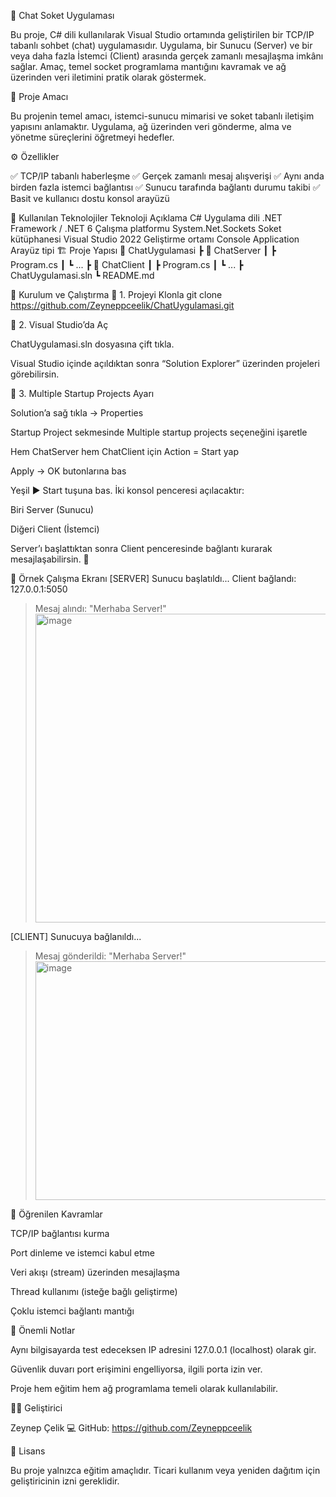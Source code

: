 💬 Chat Soket Uygulaması

Bu proje, C# dili kullanılarak Visual Studio ortamında geliştirilen bir TCP/IP tabanlı sohbet (chat) uygulamasıdır.
Uygulama, bir Sunucu (Server) ve bir veya daha fazla İstemci (Client) arasında gerçek zamanlı mesajlaşma imkânı sağlar.
Amaç, temel socket programlama mantığını kavramak ve ağ üzerinden veri iletimini pratik olarak göstermek.

🧠 Proje Amacı

Bu projenin temel amacı, istemci-sunucu mimarisi ve soket tabanlı iletişim yapısını anlamaktır.
Uygulama, ağ üzerinden veri gönderme, alma ve yönetme süreçlerini öğretmeyi hedefler.

⚙️ Özellikler

✅ TCP/IP tabanlı haberleşme
✅ Gerçek zamanlı mesaj alışverişi
✅ Aynı anda birden fazla istemci bağlantısı
✅ Sunucu tarafında bağlantı durumu takibi
✅ Basit ve kullanıcı dostu konsol arayüzü

🧩 Kullanılan Teknolojiler
Teknoloji	Açıklama
C#	Uygulama dili
.NET Framework / .NET 6	Çalışma platformu
System.Net.Sockets	Soket kütüphanesi
Visual Studio 2022	Geliştirme ortamı
Console Application	Arayüz tipi
🏗️ Proje Yapısı
📁 ChatUygulamasi
 ┣ 📂 ChatServer
 ┃ ┣ Program.cs
 ┃ ┗ ...
 ┣ 📂 ChatClient
 ┃ ┣ Program.cs
 ┃ ┗ ...
 ┣ ChatUygulamasi.sln
 ┗ README.md

🚀 Kurulum ve Çalıştırma
🔹 1. Projeyi Klonla
git clone https://github.com/Zeyneppceelik/ChatUygulamasi.git

🔹 2. Visual Studio’da Aç

ChatUygulamasi.sln dosyasına çift tıkla.

Visual Studio içinde açıldıktan sonra “Solution Explorer” üzerinden projeleri görebilirsin.

🔹 3. Multiple Startup Projects Ayarı

Solution’a sağ tıkla → Properties

Startup Project sekmesinde Multiple startup projects seçeneğini işaretle

Hem ChatServer hem ChatClient için Action = Start yap

Apply → OK butonlarına bas

Yeşil ▶️ Start tuşuna bas.
İki konsol penceresi açılacaktır:

Biri Server (Sunucu)

Diğeri Client (İstemci)

Server’ı başlattıktan sonra Client penceresinde bağlantı kurarak mesajlaşabilirsin. 💬

📡 Örnek Çalışma Ekranı
[SERVER]
Sunucu başlatıldı...
Client bağlandı: 127.0.0.1:5050
> Mesaj alındı: "Merhaba Server!"
> <img width="1111" height="494" alt="image" src="https://github.com/user-attachments/assets/e1a6801c-6e1d-4d2b-a4cc-2cf026dca7d5" />


[CLIENT]
Sunucuya bağlanıldı...
> Mesaj gönderildi: "Merhaba Server!"
> <img width="753" height="382" alt="image" src="https://github.com/user-attachments/assets/0ac5d160-7a58-47c7-80da-3b73d2132cfa" />


🧱 Öğrenilen Kavramlar

TCP/IP bağlantısı kurma

Port dinleme ve istemci kabul etme

Veri akışı (stream) üzerinden mesajlaşma

Thread kullanımı (isteğe bağlı geliştirme)

Çoklu istemci bağlantı mantığı

📎 Önemli Notlar

Aynı bilgisayarda test edeceksen IP adresini 127.0.0.1 (localhost) olarak gir.

Güvenlik duvarı port erişimini engelliyorsa, ilgili porta izin ver.

Proje hem eğitim hem ağ programlama temeli olarak kullanılabilir.

👩‍💻 Geliştirici

Zeynep Çelik
💻 GitHub: https://github.com/Zeyneppceelik

🏁 Lisans

Bu proje yalnızca eğitim amaçlıdır.
Ticari kullanım veya yeniden dağıtım için geliştiricinin izni gereklidir.
